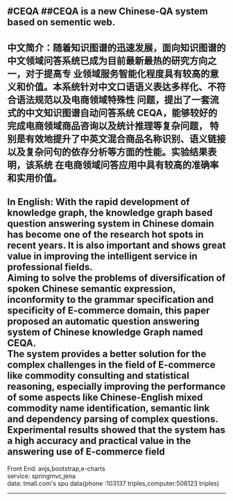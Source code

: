 #CEQA
##CEQA is a new Chinese-QA system based on sementic web.
-------------
中文简介：随着知识图谱的迅速发展，面向知识图谱的中文领域问答系统已成为目前最新最热的研究方向之一，对于提高专
业领域服务智能化程度具有较高的意义和价值。本系统针对中文口语语义表达多样化、不符合语法规范以及电商领域特殊性
问题，提出了一套流式的中文知识图谱自动问答系统 CEQA，能够较好的完成电商领域商品咨询以及统计推理等复杂问题，
特别是有效地提升了中英文混合商品名称识别、语义链接以及复杂问句的依存分析等方面的性能。实验结果表明，该系统
在电商领域问答应用中具有较高的准确率和实用价值。
-------------
In English: With the rapid development of knowledge graph, the knowledge graph based question answering system in
Chinese domain has become one of the research hot spots in recent years. It is also important and shows great value in improving
the intelligent service in professional fields. </br>
Aiming to solve the problems of diversification of spoken Chinese semantic expression,
inconformity to the grammar specification and specificity of E-commerce domain, this paper proposed an automatic question
answering system of Chinese knowledge Graph named CEQA. </br>
The system provides a better solution for the complex challenges in
the field of E-commerce like commodity consulting and statistical reasoning, especially improving the performance of some aspects
like Chinese-English mixed commodity name identification, semantic link and dependency parsing of complex questions.</br>
Experimental results showed that the system has a high accuracy and practical value in the answering use of E-commerce field
--------------
Front End: anjs,bootstrap,e-charts</br>
service: springmvc,jena</br>
data: tmall.com's spu data(phone :103137 triples,computer:508123 triples)

--------------
